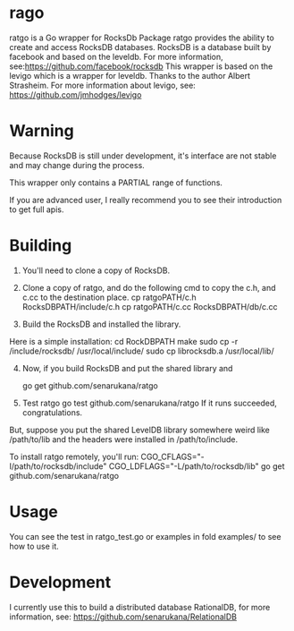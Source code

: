 # rago
ratgo is a Go wrapper for RocksDb
Package ratgo provides the ability to create and access RocksDB databases.
RocksDB is a database built by facebook and based on the leveldb.
For more information, see:https://github.com/facebook/rocksdb
This wrapper is based on the levigo which is a wrapper for leveldb. Thanks to the author Albert Strasheim.
For more information about levigo, see: https://github.com/jmhodges/levigo

# Warning

Because RocksDB is still under development, it's interface are not stable and may change during the process.

This wrapper only contains a PARTIAL range of functions.

If you are advanced user, I really recommend you to see their introduction to get full apis.

# Building

1. You'll need to clone a copy of RocksDB.

2. Clone a copy of ratgo, and do the following cmd to copy the c.h, and c.cc to the destination place.
  cp ratgoPATH/c.h RocksDBPATH/include/c.h
	cp ratgoPATH/c.cc RocksDBPATH/db/c.cc

3. Build the RocksDB and installed the library.

Here is a simple installation:
	cd RockDBPATH
	make
	sudo cp -r /include/rocksdb/ /usr/local/include/
	sudo cp librocksdb.a /usr/local/lib/

4. Now, if you build RocksDB and put the shared library and

	go get github.com/senarukana/ratgo

5. Test ratgo
  go test github.com/senarukana/ratgo
If it runs succeeded, congratulations.

But, suppose you put the shared LevelDB library somewhere weird like /path/to/lib and the headers were installed in /path/to/include.

To install ratgo remotely, you'll run:
	CGO_CFLAGS="-I/path/to/rocksdb/include" CGO_LDFLAGS="-L/path/to/rocksdb/lib" go get github.com/senarukana/ratgo
	
# Usage
You can see the test in ratgo_test.go or examples in fold examples/ to see how to use it.

# Development

I currently use this to build a distributed database RationalDB, for more information, see:
https://github.com/senarukana/RelationalDB
